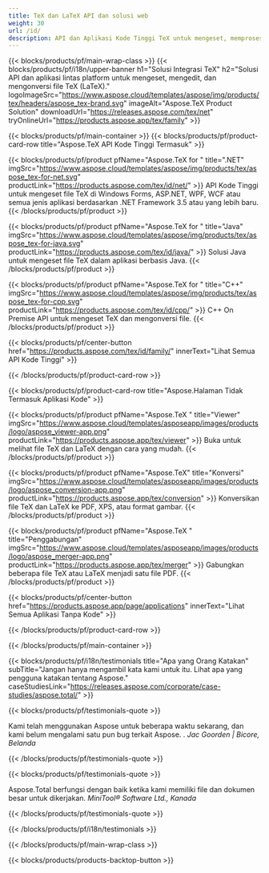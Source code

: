 ```yaml
---
title: TeX dan LaTeX API dan solusi web
weight: 30
url: /id/
description: API dan Aplikasi Kode Tinggi TeX untuk mengeset, memproses, dan mengonversi dokumen TeX. Solusi ini juga mendukung PDF, EPS, SVG dan sebagian besar format gambar sebagai format output.
---
```


{{< blocks/products/pf/main-wrap-class >}}
{{< blocks/products/pf/i18n/upper-banner h1="Solusi Integrasi TeX" h2="Solusi API dan aplikasi lintas platform untuk mengeset, mengedit, dan mengonversi file TeX (LaTeX)." logoImageSrc="https://www.aspose.cloud/templates/aspose/img/products/tex/headers/aspose_tex-brand.svg" imageAlt="Aspose.TeX Product Solution" downloadUrl="https://releases.aspose.com/tex/net" tryOnlineUrl="https://products.aspose.app/tex/family" >}}

{{< blocks/products/pf/main-container >}}
{{< blocks/products/pf/product-card-row title="Aspose.TeX API Kode Tinggi Termasuk" >}}

{{< blocks/products/pf/product pfName="Aspose.TeX for " title=".NET" imgSrc="https://www.aspose.cloud/templates/aspose/img/products/tex/aspose_tex-for-net.svg" productLink="https://products.aspose.com/tex/id/net/" >}}
API Kode Tinggi untuk mengeset file TeX di Windows Forms, ASP.NET, WPF, WCF atau semua jenis aplikasi berdasarkan .NET Framework 3.5 atau yang lebih baru.
{{< /blocks/products/pf/product >}}

{{< blocks/products/pf/product pfName="Aspose.TeX for " title="Java" imgSrc="https://www.aspose.cloud/templates/aspose/img/products/tex/aspose_tex-for-java.svg" productLink="https://products.aspose.com/tex/id/java/" >}}
Solusi Java untuk mengeset file TeX dalam aplikasi berbasis Java.
{{< /blocks/products/pf/product >}}

{{< blocks/products/pf/product pfName="Aspose.TeX for " title="C++" imgSrc="https://www.aspose.cloud/templates/aspose/img/products/tex/aspose_tex-for-cpp.svg" productLink="https://products.aspose.com/tex/id/cpp/" >}}
C++ On Premise API untuk mengeset TeX dan mengonversi file.
{{< /blocks/products/pf/product >}}

{{< blocks/products/pf/center-button href="https://products.aspose.com/tex/id/family/" innerText="Lihat Semua API Kode Tinggi" >}}

{{< /blocks/products/pf/product-card-row >}}

{{< blocks/products/pf/product-card-row title="Aspose.Halaman Tidak Termasuk Aplikasi Kode" >}}

{{< blocks/products/pf/product pfName="Aspose.TeX " title="Viewer" imgSrc="https://www.aspose.cloud/templates/asposeapp/images/products/logo/aspose_viewer-app.png" productLink="https://products.aspose.app/tex/viewer" >}}
Buka untuk melihat file TeX dan LaTeX dengan cara yang mudah.
{{< /blocks/products/pf/product >}}

{{< blocks/products/pf/product pfName="Aspose.TeX" title="Konversi" imgSrc="https://www.aspose.cloud/templates/asposeapp/images/products/logo/aspose_conversion-app.png" productLink="https://products.aspose.app/tex/conversion" >}}
Konversikan file TeX dan LaTeX ke PDF, XPS, atau format gambar.
{{< /blocks/products/pf/product >}}

{{< blocks/products/pf/product pfName="Aspose.TeX " title="Penggabungan" imgSrc="https://www.aspose.cloud/templates/asposeapp/images/products/logo/aspose_merger-app.png" productLink="https://products.aspose.app/tex/merger" >}}
Gabungkan beberapa file TeX atau LaTeX menjadi satu file PDF.
{{< /blocks/products/pf/product >}}

{{< blocks/products/pf/center-button href="https://products.aspose.app/page/applications" innerText="Lihat Semua Aplikasi Tanpa Kode" >}}

{{< /blocks/products/pf/product-card-row >}}

{{< /blocks/products/pf/main-container >}}

{{< blocks/products/pf/i18n/testimonials title="Apa yang Orang Katakan" subTitle="Jangan hanya mengambil kata kami untuk itu. Lihat apa yang pengguna katakan tentang Aspose." caseStudiesLink="https://releases.aspose.com/corporate/case-studies/aspose.total/" >}}

{{< blocks/products/pf/testimonials-quote >}}
<p class="first">
 Kami telah menggunakan Aspose untuk beberapa waktu sekarang, dan kami belum mengalami satu pun bug terkait Aspose. .
 <em>
  Jac Goorden | Bicore, Belanda
 </em>
</p>

{{< /blocks/products/pf/testimonials-quote >}}

{{< blocks/products/pf/testimonials-quote >}}
<p class="second">
 Aspose.Total berfungsi dengan baik ketika kami memiliki file dan dokumen besar untuk dikerjakan.
 <em>
  MiniTool® Software Ltd., Kanada
 </em>
</p>

{{< /blocks/products/pf/testimonials-quote >}}

{{< /blocks/products/pf/i18n/testimonials >}}

{{< /blocks/products/pf/main-wrap-class >}}

{{< blocks/products/products-backtop-button >}}